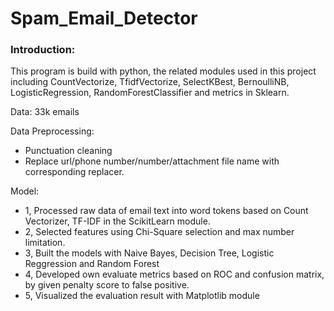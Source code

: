 # Spam_Email_Detector

### Introduction:
This program is build with python, the related modules used in this project including CountVectorize, TfidfVectorize, SelectKBest, BernoulliNB, LogisticRegression, RandomForestClassifier and metrics in Sklearn.

Data:
33k emails

Data Preprocessing:
* Punctuation cleaning
* Replace url/phone number/number/attachment file name with corresponding replacer.

Model:
* 1, Processed raw data of email text into word tokens based on Count Vectorizer, TF-IDF in the ScikitLearn module.
* 2, Selected features using Chi-Square selection and max number limitation.
* 3, Built the models with Naive Bayes, Decision Tree, Logistic Reggression and Random Forest
* 4, Developed own evaluate metrics based on ROC and confusion matrix, by given penalty score to false positive.
* 5, Visualized the evaluation result with Matplotlib module
